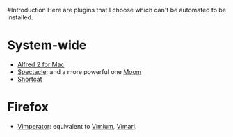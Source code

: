 #Introduction
Here are plugins that I choose which can't be automated to be installed.

# System-wide
* [Alfred 2 for Mac](https://www.alfredapp.com/)
* [Spectacle](https://www.spectacleapp.com/): and a more powerful one
  [Moom](http://manytricks.com/moom/)
* [Shortcat](https://shortcatapp.com/)


# Firefox
* [Vimperator](https://addons.mozilla.org/en-US/firefox/addon/vimperator/):
  equivalent to
[Vimium](https://chrome.google.com/webstore/detail/vimium/dbepggeogbaibhgnhhndojpepiihcmeb),
[Vimari](https://github.com/guyht/vimari).


